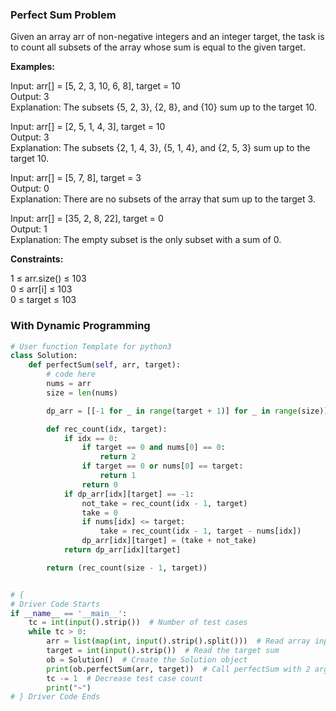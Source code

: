 ### Perfect Sum Problem

Given an array arr of non-negative integers and an integer target, the task is to count all subsets of the array whose sum is equal to the given target.

**Examples:**

Input: arr[] = [5, 2, 3, 10, 6, 8], target = 10  
Output: 3  
Explanation: The subsets {5, 2, 3}, {2, 8}, and {10} sum up to the target 10.  

Input: arr[] = [2, 5, 1, 4, 3], target = 10  
Output: 3  
Explanation: The subsets {2, 1, 4, 3}, {5, 1, 4}, and {2, 5, 3} sum up to the target 10.  

Input: arr[] = [5, 7, 8], target = 3  
Output: 0  
Explanation: There are no subsets of the array that sum up to the target 3.  

Input: arr[] = [35, 2, 8, 22], target = 0  
Output: 1  
Explanation: The empty subset is the only subset with a sum of 0.  

**Constraints:**

1 ≤ arr.size() ≤ 103  
0 ≤ arr[i] ≤ 103  
0 ≤ target ≤ 103   

### With Dynamic Programming

```python
# User function Template for python3
class Solution:
    def perfectSum(self, arr, target):
        # code here
        nums = arr
        size = len(nums)

        dp_arr = [[-1 for _ in range(target + 1)] for _ in range(size)]

        def rec_count(idx, target):
            if idx == 0:
                if target == 0 and nums[0] == 0:
                    return 2
                if target == 0 or nums[0] == target:
                    return 1
                return 0
            if dp_arr[idx][target] == -1:
                not_take = rec_count(idx - 1, target)
                take = 0
                if nums[idx] <= target:
                    take = rec_count(idx - 1, target - nums[idx])
                dp_arr[idx][target] = (take + not_take)
            return dp_arr[idx][target]

        return (rec_count(size - 1, target))


# {
# Driver Code Starts
if __name__ == '__main__':
    tc = int(input().strip())  # Number of test cases
    while tc > 0:
        arr = list(map(int, input().strip().split()))  # Read array input
        target = int(input().strip())  # Read the target sum
        ob = Solution()  # Create the Solution object
        print(ob.perfectSum(arr, target))  # Call perfectSum with 2 arguments
        tc -= 1  # Decrease test case count
        print("~")
# } Driver Code Ends
```